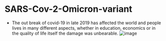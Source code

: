 # SARS-Cov-2-Omicron-variant

* The out break of covid-19 in late 2019 has affected the world and people lives in many different  aspects, whether in education, economics or in the quality of life itself the damage was unbearable.
![image](https://user-images.githubusercontent.com/93501065/216953766-acc7cf0a-845f-4075-aafb-93d6feeec6af.png)
